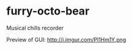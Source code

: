 furry-octo-bear
===============

Musical chills recorder

Preview of GUI:
http://i.imgur.com/Pl1Hm1Y.png
